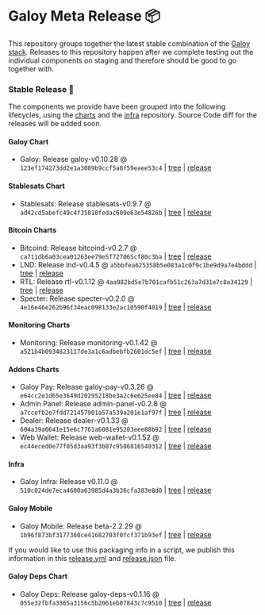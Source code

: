 # Galoy Meta Release 📦

This repository groups together the latest stable combination of the [Galoy stack](https://github.com/GaloyMoney/awesome-galoy#tech-components). 
Releases to this repository happen after we complete testing out the individual components on staging and therefore should be good to go together with.

### Stable Release 🎉

The components we provide have been grouped into the following lifecycles, using the [charts](https://github.com/GaloyMoney/charts) and the [infra](https://github.com/GaloyMoney/galoy-infra) repository. 
Source Code diff for the releases will be added soon.

#### Galoy Chart
- Galoy: Release galoy-v0.10.28 @ `123ef174273dd2e1a3089b9ccf5a8f59eaee53c4` | [tree](https://github.com/GaloyMoney/charts/tree/123ef174273dd2e1a3089b9ccf5a8f59eaee53c4/charts/galoy) | [release](https://github.com/GaloyMoney/charts/releases/tag/galoy-v0.10.28)

#### Stablesats Chart
- Stablesats: Release stablesats-v0.9.7 @ `ad42cd5abefc49c4f35818fedac609e63e54826b` | [tree](https://github.com/GaloyMoney/charts/tree/ad42cd5abefc49c4f35818fedac609e63e54826b/charts/stablesats) | [release](https://github.com/GaloyMoney/charts/releases/tag/stablesats-v0.9.7)

#### Bitcoin Charts
- Bitcoind: Release bitcoind-v0.2.7 @ `ca711db6a03cea01263ee79e5f727065cf80c3ba` | [tree](https://github.com/GaloyMoney/charts/tree/ca711db6a03cea01263ee79e5f727065cf80c3ba/charts/bitcoind) | [release](https://github.com/GaloyMoney/charts/releases/tag/bitcoind-v0.2.7)
- LND: Release lnd-v0.4.5 @ `a5bbfea625358b5e083a1c0f9c1be9d9a7e4bddd` | [tree](https://github.com/GaloyMoney/charts/tree/a5bbfea625358b5e083a1c0f9c1be9d9a7e4bddd/charts/lnd) | [release](https://github.com/GaloyMoney/charts/releases/tag/lnd-v0.4.5)
- RTL: Release rtl-v0.1.12 @ `4aa982bd5e7b701cafb51c263a7d31e7c8a34129` | [tree](https://github.com/GaloyMoney/charts/tree/4aa982bd5e7b701cafb51c263a7d31e7c8a34129/charts/rtl) | [release](https://github.com/GaloyMoney/charts/releases/tag/rtl-v0.1.12)
- Specter: Release specter-v0.2.0 @ `4e16e46e262b96f34eac098133e2ac10590f4019` | [tree](https://github.com/GaloyMoney/charts/tree/4e16e46e262b96f34eac098133e2ac10590f4019/charts/specter) | [release](https://github.com/GaloyMoney/charts/releases/tag/specter-v0.2.0)

#### Monitoring Charts
- Monitoring: Release monitoring-v0.1.42 @ `a521b4b0934823117de3a1c6adbebfb2601dc5ef` | [tree](https://github.com/GaloyMoney/charts/tree/a521b4b0934823117de3a1c6adbebfb2601dc5ef/charts/monitoring) | [release](https://github.com/GaloyMoney/charts/releases/tag/monitoring-v0.1.42)

#### Addons Charts
- Galoy Pay: Release galoy-pay-v0.3.26 @ `e64cc2e1d65e3649d20295218be3a2c6e625ee84` | [tree](https://github.com/GaloyMoney/charts/tree/e64cc2e1d65e3649d20295218be3a2c6e625ee84/charts/galoy-pay) | [release](https://github.com/GaloyMoney/charts/releases/tag/galoy-pay-v0.3.26)
- Admin Panel: Release admin-panel-v0.2.8 @ `a7ccefb2e7fdd721457901a57a539a201e1af97f` | [tree](https://github.com/GaloyMoney/charts/tree/a7ccefb2e7fdd721457901a57a539a201e1af97f/charts/admin-panel) | [release](https://github.com/GaloyMoney/charts/releases/tag/admin-panel-v0.2.8)
- Dealer: Release dealer-v0.1.33 @ `604a39a6641e15e6c7761a6081e95203eee88b92` | [tree](https://github.com/GaloyMoney/charts/tree/604a39a6641e15e6c7761a6081e95203eee88b92/charts/dealer) | [release](https://github.com/GaloyMoney/charts/releases/tag/dealer-v0.1.33)
- Web Wallet: Release web-wallet-v0.1.52 @ `ec44eced0e77f05d3aa93f3b07c9586816540312` | [tree](https://github.com/GaloyMoney/charts/tree/ec44eced0e77f05d3aa93f3b07c9586816540312/charts/web-wallet) | [release](https://github.com/GaloyMoney/charts/releases/tag/web-wallet-v0.1.52)

#### Infra

- Galoy Infra: Release v0.11.0 @ `510c024de7eca4600a63985d4a3b36cfa383e8d0` | [tree](https://github.com/GaloyMoney/galoy-infra/tree/510c024de7eca4600a63985d4a3b36cfa383e8d0) | [release](https://github.com/GaloyMoney/galoy-infra/releases/tag/v0.11.0)

#### Galoy Mobile

- Galoy Mobile: Release beta-2.2.29 @ `1b96f873bf3177360ce41682703f0fcf371b93ef` | [tree](https://github.com/GaloyMoney/galoy-mobile/tree/1b96f873bf3177360ce41682703f0fcf371b93ef) | [release](https://github.com/GaloyMoney/galoy-mobile/releases/tag/beta-2.2.29)

If you would like to use this packaging info in a script, we publish this information in this [release.yml](./release.yml) and [release.json](./release.json) file.

#### Galoy Deps Chart
- Galoy Deps: Release galoy-deps-v0.1.16 @ `055e32fbfa3365a3156c5b2061eb07843c7c9510` | [tree](https://github.com/GaloyMoney/charts/tree/055e32fbfa3365a3156c5b2061eb07843c7c9510/charts/galoy-deps) | [release](https://github.com/GaloyMoney/charts/releases/tag/galoy-deps-v0.1.16)

